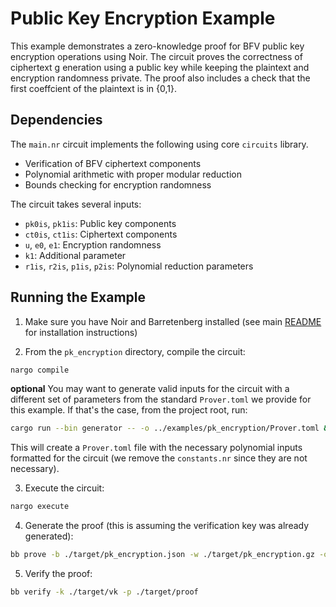 # Public Key Encryption Example

This example demonstrates a zero-knowledge proof for BFV public key encryption operations using Noir. The circuit proves the correctness of ciphertext g
eneration using a public key while keeping the plaintext and encryption randomness private. The proof also includes a check that the first coeffcient of 
the plaintext is in {0,1}.

## Dependencies

The `main.nr` circuit implements the following using core `circuits` library.

- Verification of BFV ciphertext components
- Polynomial arithmetic with proper modular reduction
- Bounds checking for encryption randomness

The circuit takes several inputs:

- `pk0is`, `pk1is`: Public key components
- `ct0is`, `ct1is`: Ciphertext components
- `u`, `e0`, `e1`: Encryption randomness
- `k1`: Additional parameter
- `r1is`, `r2is`, `p1is`, `p2is`: Polynomial reduction parameters

## Running the Example

1. Make sure you have Noir and Barretenberg installed (see main [README](../README.md) for installation instructions)

2. From the `pk_encryption` directory, compile the circuit:

```bash
nargo compile
```

**optional** You may want to generate valid inputs for the circuit with a different set of parameters from the standard `Prover.toml` we provide for this example. If that's the case, from the project root, run:

```bash
cargo run --bin generator -- -o ../examples/pk_encryption/Prover.toml && rm -rf ../examples/pk_encryption/constants.nr
```

This will create a `Prover.toml` file with the necessary polynomial inputs formatted for the circuit (we remove the `constants.nr` since they are not necessary).

3. Execute the circuit:

```bash
nargo execute
```

4. Generate the proof (this is assuming the verification key was already generated):

```bash
bb prove -b ./target/pk_encryption.json -w ./target/pk_encryption.gz -o ./target
```

5. Verify the proof:

```bash
bb verify -k ./target/vk -p ./target/proof
```
